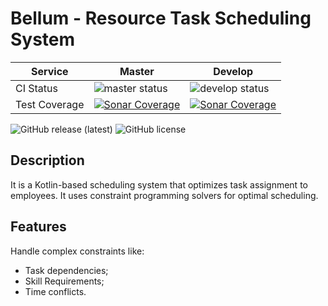 # Bellum - Resource Task Scheduling System

| Service       | Master                                                                                                                                                            | Develop                                                                                                                                                                                         |
|---------------|-------------------------------------------------------------------------------------------------------------------------------------------------------------------|-------------------------------------------------------------------------------------------------------------------------------------------------------------------------------------------------|
| CI Status     | ![master status](https://github.com/pintowar/bellum/actions/workflows/master.yml/badge.svg?branch=master)                                                         | ![develop status](https://github.com/pintowar/bellum/actions/workflows/develop.yml/badge.svg?branch=develop)                                                                                    |
| Test Coverage | [![Sonar Coverage](https://sonarcloud.io/api/project_badges/measure?project=pintowar_bellum&metric=coverage)](https://sonarcloud.io/dashboard?id=pintowar_bellum) | [![Sonar Coverage](https://sonarcloud.io/api/project_badges/measure?project=pintowar_bellum&metric=coverage&branch=develop)](https://sonarcloud.io/dashboard?id=pintowar_bellum&branch=develop) |

![GitHub release (latest)](https://img.shields.io/github/v/release/pintowar/bellum?logo=github)
![GitHub license](https://img.shields.io/github/license/pintowar/bellum)

## Description

It is a Kotlin-based scheduling system that optimizes task assignment to employees.
It uses constraint programming solvers for optimal scheduling.

## Features

Handle complex constraints like:

- Task dependencies;
- Skill Requirements;
- Time conflicts.

